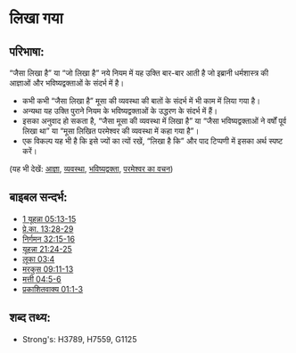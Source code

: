 # लिखा गया #

## परिभाषा: ##

“जैसा लिखा है” या “जो लिखा है” नये नियम में यह उक्ति बार-बार आती है जो इब्रानी धर्मशास्त्र की आज्ञाओं और भविष्यद्वक्ताओं के संदर्भ में है।

* कभी कभी “जैसा लिखा है” मूसा की व्यवस्था की बातों के संदर्भ में भी काम में लिया गया है।
* अन्यथा यह उक्ति पुराने नियम के भविष्यद्वक्ताओं के उद्धरण के संदर्भ में हैं।
* इसका अनुवाद हो सकता है, “जैसा मूसा की व्यवस्था में लिखा है” या “जैसा भविष्यद्वक्ताओं ने वर्षों पूर्व लिखा था” या “मूसा लिखित परमेश्वर की व्यवस्था में कहा गया है”।
* एक विकल्प यह भी है कि इसे ज्यों का त्यों रखें, “लिखा है कि” और पाद टिप्पणी में इसका अर्थ स्पष्ट करें।

(यह भी देखें: [आज्ञा](../kt/command.md), [व्यवस्था](../kt/lawofmoses.md), [भविष्यद्वक्ता](../kt/prophet.md), [परमेश्वर का वचन](../kt/wordofgod.md))

## बाइबल सन्दर्भ: ##

* [1 यूहन्ना 05:13-15](rc://hi/tn/help/1jn/05/13)
* [प्रे.का. 13:28-29](rc://hi/tn/help/act/13/28)
* [निर्गमन 32:15-16](rc://hi/tn/help/exo/32/15)
* [यूहन्ना 21:24-25](rc://hi/tn/help/jhn/21/24)
* [लूका 03:4](rc://hi/tn/help/luk/03/04)
* [मरकुस 09:11-13](rc://hi/tn/help/mrk/09/11)
* [मत्ती 04:5-6](rc://hi/tn/help/mat/04/05)
* [प्रकाशितवाक्य 01:1-3](rc://hi/tn/help/rev/01/01)

## शब्द तथ्य: ##

* Strong's: H3789, H7559, G1125
